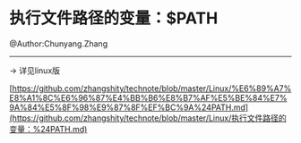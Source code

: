 # 执行文件路径的变量：$PATH

@Author:Chunyang.Zhang

---

-> 详见linux版

[https://github.com/zhangshity/technote/blob/master/Linux/%E6%89%A7%E8%A1%8C%E6%96%87%E4%BB%B6%E8%B7%AF%E5%BE%84%E7%9A%84%E5%8F%98%E9%87%8F%EF%BC%9A%24PATH.md](https://github.com/zhangshity/technote/blob/master/Linux/执行文件路径的变量：%24PATH.md)

